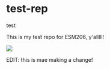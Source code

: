 # test-rep
test

This is my test repo for ESM206, y'alllll!

![](https://octodex.github.com/images/catstello.png)

EDIT: this is mae making a change!
